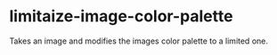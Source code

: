 # limitaize-image-color-palette
Takes an image and modifies the images color palette to a limited one.
